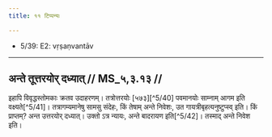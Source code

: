 ```yaml
---
title: ११ टिप्पन्यः

---
```

- 5/39: E2: vṛṣaṇvantāv

____________________________________________


## अन्ते तूत्तरयोर् दध्यात् // MS_५,३.१३ //

इहापि विवृद्धस्तोमकाः क्रतव उदाहरणम्। तत्रोत्तरयोः [५७३][^5/40] पवमानयोः साम्नाम् आगम इति वक्ष्यते[^5/41]। तत्रागम्यमानेषु सामसु संदेहः, किं तेषाम् अन्ते निवेशः, उत गायत्रीबृहत्यनुष्टुप्स्व् इति। किं प्राप्तम्? अन्त उत्तरयोर् दध्यात्। उक्तो ऽत्र न्यायः, अन्ते बादरायण इति[^5/42]। तस्माद् अन्ते निवेश इति।
